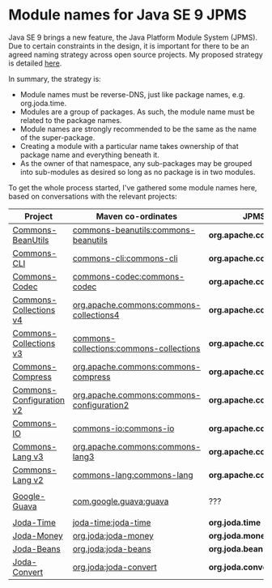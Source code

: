 # Module names for Java SE 9 JPMS

Java SE 9 brings a new feature, the Java Platform Module System (JPMS).
Due to certain constraints in the design, it is important for there to be an agreed naming strategy across open source projects.
My proposed strategy is detailed [here](http://blog.joda.org/2017/04/java-se-9-jpms-module-naming.html).

In summary, the strategy is:

* Module names must be reverse-DNS, just like package names, e.g. org.joda.time.
* Modules are a group of packages. As such, the module name must be related to the package names.
* Module names are strongly recommended to be the same as the name of the super-package.
* Creating a module with a particular name takes ownership of that package name and everything beneath it.
* As the owner of that namespace, any sub-packages may be grouped into sub-modules as desired so long as no package is in two modules.

To get the whole process started, I've gathered some module names here, based on conversations with the relevant projects:

| Project | Maven co-ordinates | JPMS module name |
|----|----|----|
| [Commons-BeanUtils](https://commons.apache.org/proper/commons-beanutils/) | [commons-beanutils:commons-beanutils](http://search.maven.org/#search%7Cgav%7C1%7Cg%3A%22commons-beanutils%22%20AND%20a%3A%22commons-beanutils%22) | **org.apache.commons.beanutils** |
| [Commons-CLI](https://commons.apache.org/proper/commons-cli/) | [commons-cli:commons-cli](http://search.maven.org/#search%7Cgav%7C1%7Cg%3A%22commons-cli%22%20AND%20a%3A%22commons-cli%22) | **org.apache.commons.cli** |
| [Commons-Codec](https://commons.apache.org/proper/commons-codec/) | [commons-codec:commons-codec](http://search.maven.org/#search%7Cgav%7C1%7Cg%3A%22commons-codec%22%20AND%20a%3A%22commons-codec%22) | **org.apache.commons.codec** |
| [Commons-Collections v4](https://commons.apache.org/proper/commons-collections/) | [org.apache.commons:commons-collections4](http://search.maven.org/#search%7Cgav%7C1%7Cg%3A%22org.apache.commons%22%20AND%20a%3A%22commons-collections4%22) | **org.apache.commons.collections4** |
| [Commons-Collections v3](https://commons.apache.org/proper/commons-collections/) | [commons-collections:commons-collections](http://search.maven.org/#search%7Cgav%7C1%7Cg%3A%22commons-collections%22%20AND%20a%3A%22commons-collections%22) | **org.apache.commons.collections** |
| [Commons-Compress](https://commons.apache.org/proper/commons-compress/) | [org.apache.commons:commons-compress](http://search.maven.org/#search%7Cgav%7C1%7Cg%3A%22org.apache.commons%22%20AND%20a%3A%22commons-compress%22) | **org.apache.commons.compress** |
| [Commons-Configuration v2](https://commons.apache.org/proper/commons-configuration/) | [org.apache.commons:commons-configuration2](http://search.maven.org/#search%7Cgav%7C1%7Cg%3A%22org.apache.commons%22%20AND%20a%3A%22commons-configuration2%22) | **org.apache.commons.configuration2** |
| [Commons-IO](https://commons.apache.org/proper/commons-io/) | [commons-io:commons-io](http://search.maven.org/#search%7Cgav%7C1%7Cg%3A%22commons-io%22%20AND%20a%3A%22commons-io%22) | **org.apache.commons.io** |
| [Commons-Lang v3](https://commons.apache.org/proper/commons-lang/) | [org.apache.commons:commons-lang3](http://search.maven.org/#search%7Cgav%7C1%7Cg%3A%22org.apache.commons%22%20AND%20a%3A%22commons-lang3%22) | **org.apache.commons.lang3** |
| [Commons-Lang v2](https://commons.apache.org/proper/commons-lang/) | [commons-lang:commons-lang](http://search.maven.org/#search%7Cgav%7C1%7Cg%3A%22commons-lang%22%20AND%20a%3A%22commons-lang%22) | **org.apache.commons.lang** |
| | | |
| [Google-Guava](https://github.com/google/guava) | [com.google.guava:guava](http://search.maven.org/#search%7Cgav%7C1%7Cg%3A%22com.google.guava%22%20AND%20a%3A%22guava%22) | ??? |
| | | |
| [Joda-Time](http://www.joda.org/joda-time/) | [joda-time:joda-time](http://search.maven.org/#search%7Cgav%7C1%7Cg%3A%22joda-time%22%20AND%20a%3A%22joda-time%22) | **org.joda.time** |
| [Joda-Money](http://www.joda.org/joda-money/) | [org.joda:joda-money](http://search.maven.org/#search%7Cgav%7C1%7Cg%3A%22org.joda%22%20AND%20a%3A%22joda-money%22) | **org.joda.money** |
| [Joda-Beans](http://www.joda.org/joda-beans/) | [org.joda:joda-beans](http://search.maven.org/#search%7Cgav%7C1%7Cg%3A%22org.joda%22%20AND%20a%3A%22joda-beans%22) | **org.joda.beans** |
| [Joda-Convert](http://www.joda.org/joda-convert/) | [org.joda:joda-convert](http://search.maven.org/#search%7Cgav%7C1%7Cg%3A%22org.joda%22%20AND%20a%3A%22joda-convert%22) | **org.joda.convert** |


